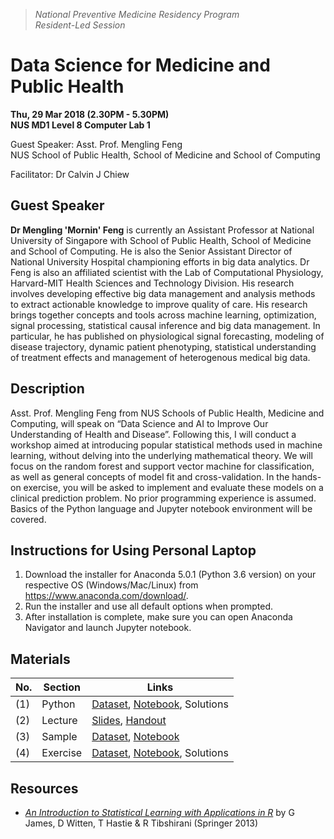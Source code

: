 > *National Preventive Medicine Residency Program<br>
> Resident-Led Session*

# Data Science for Medicine and Public Health
**Thu, 29 Mar 2018 (2.30PM - 5.30PM)**<br>
**NUS MD1 Level 8 Computer Lab 1**<br>

Guest Speaker: Asst. Prof. Mengling Feng<br>
NUS School of Public Health, School of Medicine and School of Computing

Facilitator: Dr Calvin J Chiew

## Guest Speaker
**Dr Mengling 'Mornin' Feng** is currently an Assistant Professor at National University of Singapore with School of Public Health, School of Medicine and School of Computing. He is also the Senior Assistant Director of National University Hospital championing efforts in big data analytics. Dr Feng is also an affiliated scientist with the Lab of Computational Physiology, Harvard-MIT Health Sciences and Technology Division. His research involves developing effective big data management and analysis methods to extract actionable knowledge to improve quality of care. His research brings together concepts and tools across machine learning, optimization, signal processing, statistical causal inference and big data management. In particular, he has published on physiological signal forecasting, modeling of disease trajectory, dynamic patient phenotyping, statistical understanding of treatment effects and management of heterogenous medical big data.

## Description
Asst. Prof. Mengling Feng from NUS Schools of Public Health, Medicine and Computing, will speak on “Data Science and AI to Improve Our Understanding of Health and Disease”. Following this, I will conduct a workshop aimed at introducing popular statistical methods used in machine learning, without delving into the underlying mathematical theory. We will focus on the random forest and support vector machine for classification, as well as general concepts of model fit and cross-validation. In the hands-on exercise, you will be asked to implement and evaluate these models on a clinical prediction problem. No prior programming experience is assumed. Basics of the Python language and Jupyter notebook environment will be covered. 

## Instructions for Using Personal Laptop
1. Download the installer for Anaconda 5.0.1 (Python 3.6 version) on your respective OS (Windows/Mac/Linux) from https://www.anaconda.com/download/. 
2. Run the installer and use all default options when prompted. 
3. After installation is complete, make sure you can open Anaconda Navigator and launch Jupyter notebook.

## Materials

No. | Section  | Links
--- | -------- | --------
(1) | Python   | [Dataset](python/births.csv), [Notebook](python/Python.ipynb), Solutions
(2) | Lecture  | [Slides](lecture/WS06_Slides.pdf), [Handout](lecture/handout.md)
(3) | Sample   | [Dataset](sample/lungsample.csv), [Notebook](sample/Lung.ipynb)
(4) | Exercise | [Dataset](exercise/leukemia.csv), [Notebook](exercise/Leukemia.ipynb), Solutions

## Resources

- *[An Introduction to Statistical Learning with Applications in R](http://www-bcf.usc.edu/~gareth/ISL/)* by G James, D Witten, T Hastie & R Tibshirani (Springer 2013)
